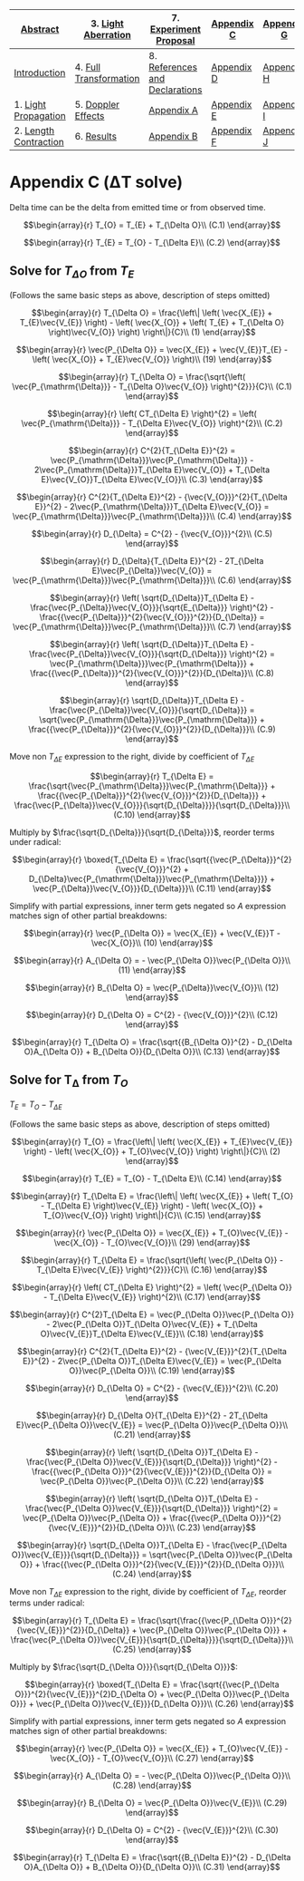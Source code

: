 
| [Abstract](LSP2-Abstract.md)                        | 3. [Light Aberration](LSP2-Light-Aberration.md)       | 7. [Experiment Proposal](LSP2-Experiment.md)                          | [Appendix C](LSP2-Appendix-C.md) | [Appendix G](LSP2-Appendix-G.md) |
| --------------------------------------------------- | ----------------------------------------------------- | --------------------------------------------------------------------- | -------------------------------- | -------------------------------- |
| [Introduction](LSP2-Introduction.md)               | 4. [Full Transformation](LSP2-Full-Transformation.md) | 8. [References and Declarations](LSP2-References-and-Declarations.md) | [Appendix D](LSP2-Appendix-D.md) | [Appendix H](LSP2-Appendix-H.md) |
| 1. [Light Propagation](LSP2-Propagation.md)         | 5. [Doppler Effects](LSP2-Doppler.md)                 | [Appendix A](LSP2-Appendix-A.md)                                      | [Appendix E](LSP2-Appendix-E.md) | [Appendix I](LSP2-Appendix-I.md) |
| 2. [Length Contraction](LSP2-Length-Contraction.md) | 6. [Results](LSP2-Results.md)                         | [Appendix B](LSP2-Appendix-B.md)                                      | [Appendix F](LSP2-Appendix-F.md) | [Appendix J](LSP2-Appendix-J.md) |
# Appendix C (**Δ**T solve)

Delta time can be the delta from emitted time or from observed time.

$$\begin{array}{r}
T_{O} = T_{E} + T_{\Delta O}\\ (C.1)
\end{array}$$

$$\begin{array}{r}
T_{E} = T_{O} - T_{\Delta E}\\ (C.2)
\end{array}$$

## Solve for $T_{\Delta O}$ from $T_E$

(Follows the same basic steps as above, description of steps omitted)

$$\begin{array}{r}
T_{\Delta O} = \frac{\left\| \left( \vec{X_{E}} + T_{E}\vec{V_{E}} \right) - \left( \vec{X_{O}} + \left( T_{E} + T_{\Delta O} \right)\vec{V_{O}} \right) \right\|}{C}\\ (1)
\end{array}$$

$$\begin{array}{r}
\vec{P_{\Delta O}} = \vec{X_{E}} + \vec{V_{E}}T_{E} - \left( \vec{X_{O}} + T_{E}\vec{V_{O}} \right)\\ (19)
\end{array}$$

$$\begin{array}{r}
T_{\Delta O} = \frac{\sqrt{\left( \vec{P_{\mathrm{\Delta}}} - T_{\Delta O}\vec{V_{O}} \right)^{2}}}{C}\\ (C.1)
\end{array}$$

$$\begin{array}{r}
\left( CT_{\Delta E} \right)^{2} = \left( \vec{P_{\mathrm{\Delta}}} - T_{\Delta E}\vec{V_{O}} \right)^{2}\\ (C.2)
\end{array}$$

$$\begin{array}{r}
C^{2}{T_{\Delta E}}^{2} = \vec{P_{\mathrm{\Delta}}}\vec{P_{\mathrm{\Delta}}} - 2\vec{P_{\mathrm{\Delta}}}T_{\Delta E}\vec{V_{O}} + T_{\Delta E}\vec{V_{O}}T_{\Delta E}\vec{V_{O}}\\ (C.3)
\end{array}$$

$$\begin{array}{r}
C^{2}{T_{\Delta E}}^{2} - {\vec{V_{O}}}^{2}{T_{\Delta E}}^{2} - 2\vec{P_{\mathrm{\Delta}}}T_{\Delta E}\vec{V_{O}} = \vec{P_{\mathrm{\Delta}}}\vec{P_{\mathrm{\Delta}}}\\ (C.4)
\end{array}$$

$$\begin{array}{r}
D_{\Delta} = C^{2} - {\vec{V_{O}}}^{2}\\ (C.5)
\end{array}$$

$$\begin{array}{r}
D_{\Delta}{T_{\Delta E}}^{2} - 2T_{\Delta E}\vec{P_{\Delta}}\vec{V_{O}} = \vec{P_{\mathrm{\Delta}}}\vec{P_{\mathrm{\Delta}}}\\ (C.6)
\end{array}$$

$$\begin{array}{r}
\left( \sqrt{D_{\Delta}}T_{\Delta E} - \frac{\vec{P_{\Delta}}\vec{V_{O}}}{\sqrt{E_{\Delta}}} \right)^{2} - \frac{{\vec{P_{\Delta}}}^{2}{\vec{V_{O}}}^{2}}{D_{\Delta}} = \vec{P_{\mathrm{\Delta}}}\vec{P_{\mathrm{\Delta}}}\\ (C.7)
\end{array}$$

$$\begin{array}{r}
\left( \sqrt{D_{\Delta}}T_{\Delta E} - \frac{\vec{P_{\Delta}}\vec{V_{O}}}{\sqrt{D_{\Delta}}} \right)^{2} = \vec{P_{\mathrm{\Delta}}}\vec{P_{\mathrm{\Delta}}} + \frac{{\vec{P_{\Delta}}}^{2}{\vec{V_{O}}}^{2}}{D_{\Delta}}\\ (C.8)
\end{array}$$

$$\begin{array}{r}
\sqrt{D_{\Delta}}T_{\Delta E} - \frac{\vec{P_{\Delta}}\vec{V_{O}}}{\sqrt{D_{\Delta}}} = \sqrt{\vec{P_{\mathrm{\Delta}}}\vec{P_{\mathrm{\Delta}}} + \frac{{\vec{P_{\Delta}}}^{2}{\vec{V_{O}}}^{2}}{D_{\Delta}}}\\ (C.9)
\end{array}$$

Move non $T_{\Delta E}$ expression to the right, divide by
coefficient of $T_{\Delta E}$

$$\begin{array}{r}
T_{\Delta E} = \frac{\sqrt{\vec{P_{\mathrm{\Delta}}}\vec{P_{\mathrm{\Delta}}} + \frac{{\vec{P_{\Delta}}}^{2}{\vec{V_{O}}}^{2}}{D_{\Delta}}} + \frac{\vec{P_{\Delta}}\vec{V_{O}}}{\sqrt{D_{\Delta}}}}{\sqrt{D_{\Delta}}}\\ (C.10)
\end{array}$$

Multiply by $\frac{\sqrt{D_{\Delta}}}{\sqrt{D_{\Delta}}}$, reorder
terms under radical:

$$\begin{array}{r}
\boxed{T_{\Delta E} = \frac{\sqrt{{\vec{P_{\Delta}}}^{2}{\vec{V_{O}}}^{2} + D_{\Delta}\vec{P_{\mathrm{\Delta}}}\vec{P_{\mathrm{\Delta}}}} + \vec{P_{\Delta}}\vec{V_{O}}}{D_{\Delta}}}\\ (C.11)
\end{array}$$

Simplify with partial expressions, inner term gets negated so *A*
expression matches sign of other partial breakdowns:

$$\begin{array}{r}
\vec{P_{\Delta O}} = \vec{X_{E}} + \vec{V_{E}}T - \vec{X_{O}}\\ (10)
\end{array}$$

$$\begin{array}{r}
A_{\Delta O} = - \vec{P_{\Delta O}}\vec{P_{\Delta O}}\\ (11)
\end{array}$$

$$\begin{array}{r}
B_{\Delta O} = \vec{P_{\Delta}}\vec{V_{O}}\\ (12)
\end{array}$$

$$\begin{array}{r}
D_{\Delta O} = C^{2} - {\vec{V_{O}}}^{2}\\ (C.12)
\end{array}$$

$$\begin{array}{r}
T_{\Delta O} = \frac{\sqrt{{B_{\Delta O}}^{2} - D_{\Delta O}A_{\Delta O}} + B_{\Delta O}}{D_{\Delta O}}\\ (C.13)
\end{array}$$

## Solve for **T**<sub>**Δ**</sub> from $T_O$

$T_E$ = $T_O$ − $T_{\Delta E}$

(Follows the same basic steps as above, description of steps omitted)

$$\begin{array}{r}
T_{O} = \frac{\left\| \left( \vec{X_{E}} + T_{E}\vec{V_{E}} \right) - \left( \vec{X_{O}} + T_{O}\vec{V_{O}} \right) \right\|}{C}\\ (2)
\end{array}$$

$$\begin{array}{r}
T_{E} = T_{O} - T_{\Delta E}\\ (C.14)
\end{array}$$

$$\begin{array}{r}
T_{\Delta E} = \frac{\left\| \left( \vec{X_{E}} + \left( T_{O} - T_{\Delta E} \right)\vec{V_{E}} \right) - \left( \vec{X_{O}} + T_{O}\vec{V_{O}} \right) \right\|}{C}\\ (C.15)
\end{array}$$

$$\begin{array}{r}
\vec{P_{\Delta O}} = \vec{X_{E}} + T_{O}\vec{V_{E}} - \vec{X_{O}} - T_{O}\vec{V_{O}}\\ (29)
\end{array}$$

$$\begin{array}{r}
T_{\Delta E} = \frac{\sqrt{\left( \vec{P_{\Delta O}} - T_{\Delta E}\vec{V_{E}} \right)^{2}}}{C}\\ (C.16)
\end{array}$$

$$\begin{array}{r}
\left( CT_{\Delta E} \right)^{2} = \left( \vec{P_{\Delta O}} - T_{\Delta E}\vec{V_{E}} \right)^{2}\\ (C.17)
\end{array}$$

$$\begin{array}{r}
C^{2}T_{\Delta E} = \vec{P_{\Delta O}}\vec{P_{\Delta O}} - 2\vec{P_{\Delta O}}T_{\Delta O}\vec{V_{E}} + T_{\Delta O}\vec{V_{E}}T_{\Delta E}\vec{V_{E}}\\ (C.18)
\end{array}$$

$$\begin{array}{r}
C^{2}{T_{\Delta E}}^{2} - {\vec{V_{E}}}^{2}{T_{\Delta E}}^{2} - 2\vec{P_{\Delta O}}T_{\Delta E}\vec{V_{E}} = \vec{P_{\Delta O}}\vec{P_{\Delta O}}\\ (C.19)
\end{array}$$

$$\begin{array}{r}
D_{\Delta O} = C^{2} - {\vec{V_{E}}}^{2}\\ (C.20)
\end{array}$$

$$\begin{array}{r}
D_{\Delta O}{T_{\Delta E}}^{2} - 2T_{\Delta E}\vec{P_{\Delta O}}\vec{V_{E}} = \vec{P_{\Delta O}}\vec{P_{\Delta O}}\\ (C.21)
\end{array}$$

$$\begin{array}{r}
\left( \sqrt{D_{\Delta O}}T_{\Delta E} - \frac{\vec{P_{\Delta O}}\vec{V_{E}}}{\sqrt{D_{\Delta}}} \right)^{2} - \frac{{\vec{P_{\Delta O}}}^{2}{\vec{V_{E}}}^{2}}{D_{\Delta O}} = \vec{P_{\Delta O}}\vec{P_{\Delta O}}\\ (C.22)
\end{array}$$

$$\begin{array}{r}
\left( \sqrt{D_{\Delta O}}T_{\Delta E} - \frac{\vec{P_{\Delta O}}\vec{V_{E}}}{\sqrt{D_{\Delta}}} \right)^{2} = \vec{P_{\Delta O}}\vec{P_{\Delta O}} + \frac{{\vec{P_{\Delta O}}}^{2}{\vec{V_{E}}}^{2}}{D_{\Delta O}}\\ (C.23)
\end{array}$$

$$\begin{array}{r}
\sqrt{D_{\Delta O}}T_{\Delta E} - \frac{\vec{P_{\Delta O}}\vec{V_{E}}}{\sqrt{D_{\Delta}}} = \sqrt{\vec{P_{\Delta O}}\vec{P_{\Delta O}} + \frac{{\vec{P_{\Delta O}}}^{2}{\vec{V_{E}}}^{2}}{D_{\Delta O}}}\\ (C.24)
\end{array}$$

Move non $T_{\Delta E}$ expression to the right, divide by
coefficient of $T_{\Delta E}$, reorder terms under radical:

$$\begin{array}{r}
T_{\Delta E} = \frac{\sqrt{\frac{{\vec{P_{\Delta O}}}^{2}{\vec{V_{E}}}^{2}}{D_{\Delta}} + \vec{P_{\Delta O}}\vec{P_{\Delta O}}} + \frac{\vec{P_{\Delta O}}\vec{V_{E}}}{\sqrt{D_{\Delta}}}}{\sqrt{D_{\Delta}}}\\ (C.25)
\end{array}$$

Multiply by $\frac{\sqrt{D_{\Delta O}}}{\sqrt{D_{\Delta O}}}$:

$$\begin{array}{r}
\boxed{T_{\Delta E} = \frac{\sqrt{{\vec{P_{\Delta O}}}^{2}{\vec{V_{E}}}^{2}D_{\Delta O} + \vec{P_{\Delta O}}\vec{P_{\Delta O}}} + \vec{P_{\Delta O}}\vec{V_{E}}}{D_{\Delta O}}}\\ (C.26)
\end{array}$$

Simplify with partial expressions, inner term gets negated so *A*
expression matches sign of other partial breakdowns:

$$\begin{array}{r}
\vec{P_{\Delta O}} = \vec{X_{E}} + T_{O}\vec{V_{E}} - \vec{X_{O}} - T_{O}\vec{V_{O}}\\ (C.27)
\end{array}$$

$$\begin{array}{r}
A_{\Delta O} = - \vec{P_{\Delta O}}\vec{P_{\Delta O}}\\ (C.28)
\end{array}$$

$$\begin{array}{r}
B_{\Delta O} = \vec{P_{\Delta O}}\vec{V_{E}}\\ (C.29)
\end{array}$$

$$\begin{array}{r}
D_{\Delta O} = C^{2} - {\vec{V_{E}}}^{2}\\ (C.30)
\end{array}$$

$$\begin{array}{r}
T_{\Delta E} = \frac{\sqrt{{B_{\Delta E}}^{2} - D_{\Delta O}A_{\Delta O}} + B_{\Delta O}}{D_{\Delta O}}\\ (C.31)
\end{array}$$

